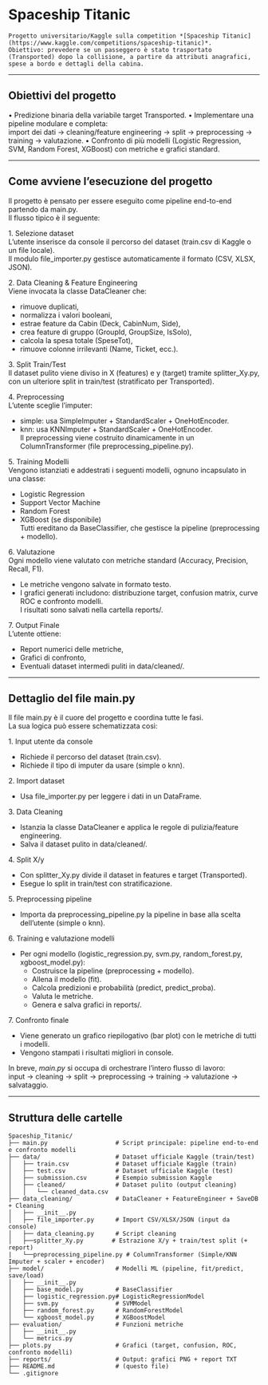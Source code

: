#  Spaceship Titanic 

	⁠Progetto universitario/Kaggle sulla competition *[Spaceship Titanic](https://www.kaggle.com/competitions/spaceship-titanic)*.  
	⁠Obiettivo: prevedere se un passeggero è stato trasportato (Transported) dopo la collisione, a partire da attributi anagrafici, spese a bordo e dettagli della cabina.

---

##  Obiettivi del progetto

•⁠  ⁠Predizione binaria della variabile target Transported.
•⁠  ⁠Implementare una pipeline modulare e completa:  
  import dei dati → cleaning/feature engineering → split → preprocessing → training → valutazione.
•⁠  ⁠Confronto di più modelli (Logistic Regression, SVM, Random Forest, XGBoost) con metriche e grafici standard.


---


## Come avviene l’esecuzione del progetto

Il progetto è pensato per essere eseguito come pipeline end-to-end partendo da main.py.  
Il flusso tipico è il seguente:

1.⁠ ⁠Selezione dataset  
   L’utente inserisce da console il percorso del dataset (train.csv di Kaggle o un file locale).  
   Il modulo file_importer.py gestisce automaticamente il formato (CSV, XLSX, JSON).  

2.⁠ ⁠Data Cleaning & Feature Engineering  
   Viene invocata la classe DataCleaner che:  
   - rimuove duplicati,  
   - normalizza i valori booleani,  
   - estrae feature da Cabin (Deck, CabinNum, Side),  
   - crea feature di gruppo (GroupId, GroupSize, IsSolo),  
   - calcola la spesa totale (SpeseTot),  
   - rimuove colonne irrilevanti (Name, Ticket, ecc.).  

3.⁠ ⁠Split Train/Test  
   Il dataset pulito viene diviso in X (features) e y (target) tramite splitter_Xy.py, con un ulteriore split in train/test (stratificato per Transported).  

4.⁠ ⁠Preprocessing  
   L’utente sceglie l’imputer:  
   - simple: usa SimpleImputer + StandardScaler + OneHotEncoder.  
   - knn: usa KNNImputer + StandardScaler + OneHotEncoder.  
   Il preprocessing viene costruito dinamicamente in un ColumnTransformer (file preprocessing_pipeline.py).  

5.⁠ ⁠Training Modelli  
   Vengono istanziati e addestrati i seguenti modelli, ognuno incapsulato in una classe:  
   - Logistic Regression  
   - Support Vector Machine  
   - Random Forest  
   - XGBoost (se disponibile)  
   Tutti ereditano da BaseClassifier, che gestisce la pipeline (preprocessing + modello).  

6.⁠ ⁠Valutazione  
   Ogni modello viene valutato con metriche standard (Accuracy, Precision, Recall, F1).  
   - Le metriche vengono salvate in formato testo.  
   - I grafici generati includono: distribuzione target, confusion matrix, curve ROC e confronto modelli.  
   I risultati sono salvati nella cartella reports/.  

7.⁠ ⁠Output Finale  
   L’utente ottiene:  
   - Report numerici delle metriche,  
   - Grafici di confronto,   
   - Eventuali dataset intermedi puliti in data/cleaned/.  

---

## Dettaglio del file main.py

Il file main.py è il cuore del progetto e coordina tutte le fasi.  
La sua logica può essere schematizzata così:

1.⁠ ⁠Input utente da console  
   - Richiede il percorso del dataset (train.csv).  
   - Richiede il tipo di imputer da usare (simple o knn).  

2.⁠ ⁠Import dataset  
   - Usa file_importer.py per leggere i dati in un DataFrame.  

3.⁠ ⁠Data Cleaning  
   - Istanzia la classe DataCleaner e applica le regole di pulizia/feature engineering.  
   - Salva il dataset pulito in data/cleaned/.  

4.⁠ ⁠Split X/y  
   - Con splitter_Xy.py divide il dataset in features e target (Transported).  
   - Esegue lo split in train/test con stratificazione.  

5.⁠ ⁠Preprocessing pipeline  
   - Importa da preprocessing_pipeline.py la pipeline in base alla scelta dell’utente (simple o knn).  

6.⁠ ⁠Training e valutazione modelli  
   - Per ogni modello (logistic_regression.py, svm.py, random_forest.py, xgboost_model.py):  
     - Costruisce la pipeline (preprocessing + modello).  
     - Allena il modello (fit).  
     - Calcola predizioni e probabilità (predict, predict_proba).  
     - Valuta le metriche.  
     - Genera e salva grafici in reports/.  

7.⁠ ⁠Confronto finale  
   - Viene generato un grafico riepilogativo (bar plot) con le metriche di tutti i modelli.  
   - Vengono stampati i risultati migliori in console.  

In breve, *main.py* si occupa di orchestrare l’intero flusso di lavoro:  
input →  cleaning →  split →  preprocessing →  training →  valutazione →  salvataggio.  

---


## Struttura delle cartelle

```text
Spaceship_Titanic/
├── main.py                   # Script principale: pipeline end-to-end e confronto modelli
├── data/                     # Dataset ufficiale Kaggle (train/test)
│   ├── train.csv             # Dataset ufficiale Kaggle (train)
│   ├── test.csv              # Dataset ufficiale Kaggle (test)
│   ├── submission.csv        # Esempio submission Kaggle
│   ├── cleaned/              # Dataset pulito (output cleaning)
│   │   └── cleaned_data.csv  
├── data_cleaning/            # DataCleaner + FeatureEngineer + SaveDB + Cleaning
│   ├── __init__.py
│   ├── file_importer.py      # Import CSV/XLSX/JSON (input da console)
│   ├── data_cleaning.py      # Script cleaning
│   ├──splitter_Xy.py        # Estrazione X/y + train/test split (+ report)
|   └──preprocessing_pipeline.py # ColumnTransformer (Simple/KNN Imputer + scaler + encoder)
├── model/                    # Modelli ML (pipeline, fit/predict, save/load)
│   ├── __init__.py
│   ├── base_model.py         # BaseClassifier
│   ├── logistic_regression.py# LogisticRegressionModel
│   ├── svm.py                # SVMModel
│   ├── random_forest.py      # RandomForestModel
│   └── xgboost_model.py      # XGBoostModel
├── evaluation/               # Funzioni metriche
│   ├── __init__.py
│   └── metrics.py
├── plots.py                  # Grafici (target, confusion, ROC, confronto modelli)
├── reports/                  # Output: grafici PNG + report TXT
├── README.md                 # (questo file)
└── .gitignore
